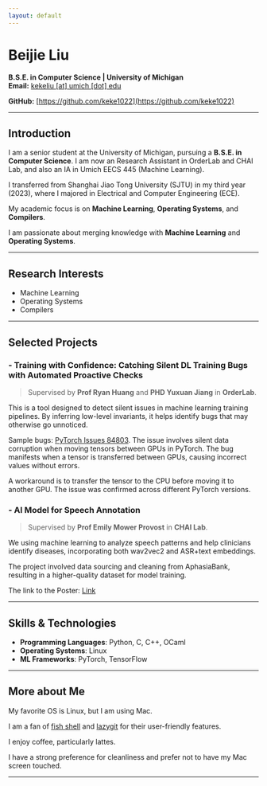 ```yaml
---
layout: default
---
```


# Beijie Liu

**B.S.E. in Computer Science | University of Michigan**  
**Email:** [kekeliu [at] umich [dot] edu](mailto:kekeliu@umich.edu)

**GitHub:** [https://github.com/keke1022](https://github.com/keke1022)

---

## Introduction

I am a senior student at the University of Michigan, pursuing a **B.S.E. in Computer Science**. I am now an Research Assistant in OrderLab and CHAI Lab, and also an IA in Umich EECS 445 (Machine Learning).

I transferred from Shanghai Jiao Tong University (SJTU) in my third year (2023), where I majored in Electrical and Computer Engineering (ECE).

My academic focus is on **Machine Learning**, **Operating Systems**, and **Compilers**. 

I am passionate about merging knowledge with  **Machine Learning** and **Operating Systems**.

---

## Research Interests

- Machine Learning
- Operating Systems
- Compilers

---

## Selected Projects

### - Training with Confidence: Catching Silent DL Training Bugs with Automated Proactive Checks

> Supervised by **Prof Ryan Huang** and **PHD Yuxuan Jiang** in **OrderLab**.

This is a tool designed to detect silent issues in machine learning training pipelines. By inferring low-level invariants, it helps identify bugs that may otherwise go unnoticed.

Sample bugs: [PyTorch Issues 84803](https://github.com/pytorch/pytorch/issues/84803). The issue involves silent data corruption when moving tensors between GPUs in PyTorch. The bug manifests when a tensor is transferred between GPUs, causing incorrect values without errors. 

A workaround is to transfer the tensor to the CPU before moving it to another GPU. The issue was confirmed across different PyTorch versions.

### - AI Model for Speech Annotation

> Supervised by **Prof Emily Mower Provost** in **CHAI Lab**.

We using machine learning to analyze speech patterns and help clinicians identify diseases, incorporating both wav2vec2 and ASR+text embeddings. 

The project involved data sourcing and cleaning from AphasiaBank, resulting in a higher-quality dataset for model training.

The link to the Poster: [Link](https://docs.google.com/presentation/d/18tgPN8d5c8C0TmgP1R8ZP21tfDdbpCq8/edit?usp=sharing&ouid=116168255113253838830&rtpof=true&sd=true)

---

## Skills & Technologies

- **Programming Languages**: Python, C, C++, OCaml
- **Operating Systems**: Linux
- **ML Frameworks**: PyTorch, TensorFlow

---

## More about Me

My favorite OS is Linux, but I am using Mac.

I am a fan of [fish shell](https://fishshell.com/) and [lazygit](https://github.com/jesseduffield/lazygit) for their user-friendly features.

I enjoy coffee, particularly lattes.

I have a strong preference for cleanliness and prefer not to have my Mac screen touched.

---